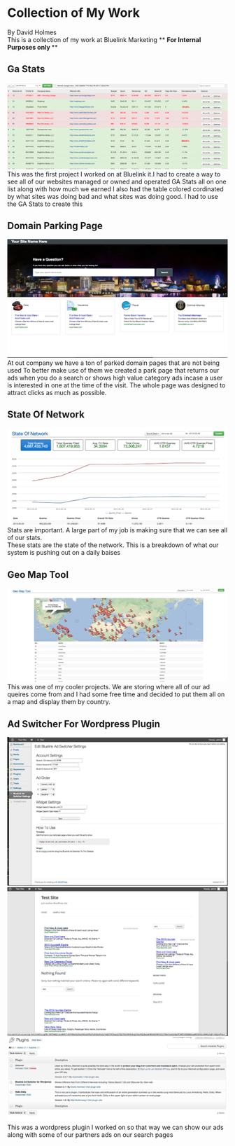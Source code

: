 Collection of My Work 
==============
By David Holmes<br/>
	This is a collection of my work at Bluelink Marketing
	** <b>For Internal Purposes only </b>**
<h2>Ga Stats</h2>
<img src="ga_stats.png">
This was the first project I worked on at Bluelink it.I had to create a way to see all of our 
websites managed or owned and operated GA Stats all on one list along with how much we earned
I also had the table colored cordinated by what sites was doing bad and what sites was doing good.
I had to use the GA Stats to create this 

<h2>Domain Parking Page</h2>
<img src="domain_parking.png">
At out company we have a ton of parked domain pages that are not being used
To better make use of them we created a park page that returns our ads when you do a search
or shows high value category ads incase a user is interested in one at the time of the visit.
The whole page was designed to attract clicks as much as possible.

<h2>State Of Network</h2>
<img src="state_of_network.png">
Stats are important. A large part of my job is making sure that we can see all of our stats.<br/>
These stats are the state of the network. This is a breakdown of what our system is pushing out on a daily baises  



<h2>Geo Map Tool</h2>
<img src="geo_map_tool.png">
This was one of my cooler projects. We are storing where all of our ad queires come from and I had some free time and decided to put them 
all on a map and display them by country.

<h2>Ad Switcher For Wordpress Plugin</h2>
<img src="ad_switcher_for_wordpress.png">
<img src="ad_switcher_for_wordpress_example.png">
<img src="ad_switcher_wordpress_plugin.png">
This was a wordpress plugin I worked on so that way we can show our ads along with some of our partners ads on our search pages 



